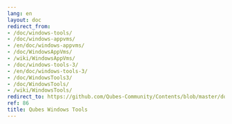 ```yaml
---
lang: en
layout: doc
redirect_from:
- /doc/windows-tools/
- /doc/windows-appvms/
- /en/doc/windows-appvms/
- /doc/WindowsAppVms/
- /wiki/WindowsAppVms/
- /doc/windows-tools-3/
- /en/doc/windows-tools-3/
- /doc/WindowsTools3/
- /doc/WindowsTools/
- /wiki/WindowsTools/
redirect_to: https://github.com/Qubes-Community/Contents/blob/master/docs/os/windows/windows-tools.md
ref: 86
title: Qubes Windows Tools
---
```

